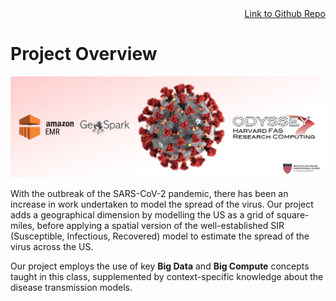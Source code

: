 <div style="text-align: right"> <a href="https://github.com/not-a-hot-dog/parallelized-disease-modeling">Link to Github Repo</a> </div>  

# Project Overview 
<p align="center">
<img src="https://raw.githubusercontent.com/not-a-hot-dog/parallelized-disease-modeling/gh-pages/_images/cover.png"/>
</p>

With the outbreak of the SARS-CoV-2 pandemic, there has been an increase in work undertaken to model the spread of the virus. Our project adds a geographical dimension by modelling the US as a grid of square-miles, before applying a spatial version of the well-established SIR (Susceptible, Infectious, Recovered) model to estimate the spread of the virus across the US.

Our project employs the use of key **Big Data** and **Big Compute** concepts taught in this class, supplemented by context-specific knowledge about the disease transmission models.

